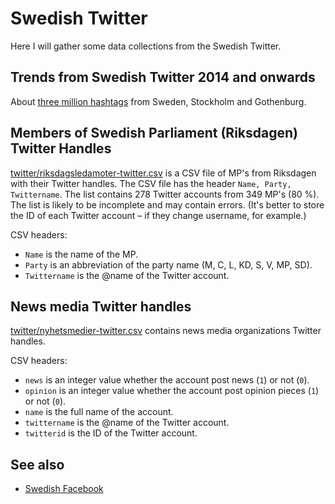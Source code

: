 # Swedish Twitter

Here I will gather some data collections from the Swedish Twitter.

## Trends from Swedish Twitter 2014 and onwards

About [three million hashtags](trends/) from Sweden, Stockholm and Gothenburg.

## Members of Swedish Parliament (Riksdagen) Twitter Handles

[twitter/riksdagsledamoter-twitter.csv](twitter/riksdagsledamoter-twitter.csv) is a CSV file of MP's from Riksdagen with their Twitter handles. The CSV file has the header `Name, Party, Twittername`. The list contains 278 Twitter accounts from 349 MP's (80 %). The list is likely to be incomplete and may contain errors. (It's better to store the ID of each Twitter account – if they change username, for example.)

CSV headers: 

- `Name` is the name of the MP.
- `Party` is an abbreviation of the party name (M, C, L, KD, S, V, MP, SD).
- `Twittername` is the @name of the Twitter account.

## News media Twitter handles

[twitter/nyhetsmedier-twitter.csv](twitter/nyhetsmedier-twitter.csv) contains news media organizations Twitter handles.

CSV headers:

- `news` is an integer value whether the account post news (`1`) or not (`0`).
- `opinion` is an integer value whether the account post opinion pieces (`1`) or not (`0`).
- `name` is the full name of the account.
- `twittername` is the @name of the Twitter account.
- `twitterid` is the ID of the Twitter account.

## See also

- [Swedish Facebook](https://github.com/peterdalle/swedishfacebook)
